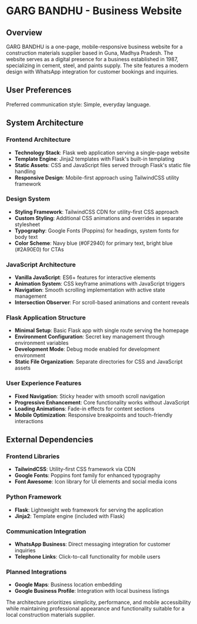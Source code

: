 # GARG BANDHU - Business Website

## Overview

GARG BANDHU is a one-page, mobile-responsive business website for a construction materials supplier based in Guna, Madhya Pradesh. The website serves as a digital presence for a business established in 1987, specializing in cement, steel, and paints supply. The site features a modern design with WhatsApp integration for customer bookings and inquiries.

## User Preferences

Preferred communication style: Simple, everyday language.

## System Architecture

### Frontend Architecture
- **Technology Stack**: Flask web application serving a single-page website
- **Template Engine**: Jinja2 templates with Flask's built-in templating
- **Static Assets**: CSS and JavaScript files served through Flask's static file handling
- **Responsive Design**: Mobile-first approach using TailwindCSS utility framework

### Design System
- **Styling Framework**: TailwindCSS CDN for utility-first CSS approach
- **Custom Styling**: Additional CSS animations and overrides in separate stylesheet
- **Typography**: Google Fonts (Poppins) for headings, system fonts for body text
- **Color Scheme**: Navy blue (#0F2940) for primary text, bright blue (#2A90E0) for CTAs

### JavaScript Architecture
- **Vanilla JavaScript**: ES6+ features for interactive elements
- **Animation System**: CSS keyframe animations with JavaScript triggers
- **Navigation**: Smooth scrolling implementation with active state management
- **Intersection Observer**: For scroll-based animations and content reveals

### Flask Application Structure
- **Minimal Setup**: Basic Flask app with single route serving the homepage
- **Environment Configuration**: Secret key management through environment variables
- **Development Mode**: Debug mode enabled for development environment
- **Static File Organization**: Separate directories for CSS and JavaScript assets

### User Experience Features
- **Fixed Navigation**: Sticky header with smooth scroll navigation
- **Progressive Enhancement**: Core functionality works without JavaScript
- **Loading Animations**: Fade-in effects for content sections
- **Mobile Optimization**: Responsive breakpoints and touch-friendly interactions

## External Dependencies

### Frontend Libraries
- **TailwindCSS**: Utility-first CSS framework via CDN
- **Google Fonts**: Poppins font family for enhanced typography
- **Font Awesome**: Icon library for UI elements and social media icons

### Python Framework
- **Flask**: Lightweight web framework for serving the application
- **Jinja2**: Template engine (included with Flask)

### Communication Integration
- **WhatsApp Business**: Direct messaging integration for customer inquiries
- **Telephone Links**: Click-to-call functionality for mobile users

### Planned Integrations
- **Google Maps**: Business location embedding
- **Google Business Profile**: Integration with local business listings

The architecture prioritizes simplicity, performance, and mobile accessibility while maintaining professional appearance and functionality suitable for a local construction materials supplier.